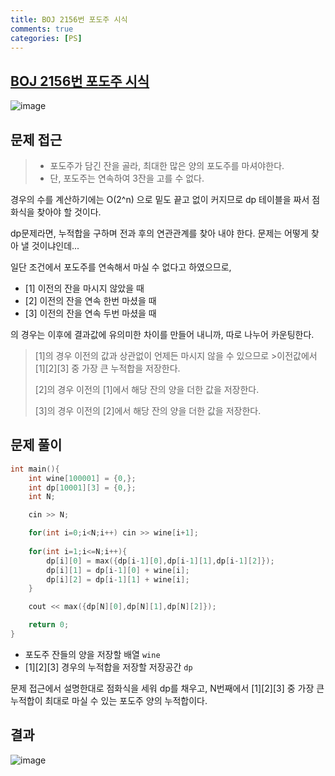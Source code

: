 ```yaml
---
title: BOJ 2156번 포도주 시식
comments: true
categories: [PS]
---
```


## [BOJ 2156번 포도주 시식](https://www.acmicpc.net/problem/2156)


<img src="https://i.ibb.co/m6cjC1J/image.png" alt="image" border="0">

문제 접근
---
> - 포도주가 담긴 잔을 골라, 최대한 많은 양의 포도주를 마셔야한다.
> - 단, 포도주는 연속하여 3잔을 고를 수 없다.

경우의 수를 계산하기에는 O(2^n) 으로 밑도 끝고 없이 커지므로 dp 테이블을 짜서 점화식을 찾아야 할 것이다.

dp문제라면, 누적합을 구하며 전과 후의 연관관계를 찾아 내야 한다. 
문제는 어떻게 찾아 낼 것이냐인데...

일단 조건에서 포도주를 연속해서 마실 수 없다고 하였으므로,
- [1] 이전의 잔을 마시지 않았을 때
- [2] 이전의 잔을 연속 한번 마셨을 때
- [3] 이전의 잔을 연속 두번 마셨을 때

의 경우는 이후에 결과값에 유의미한 차이를 만들어 내니까, 따로 나누어 카운팅한다.

>[1]의 경우 이전의 값과 상관없이 언제든 마시지 않을 수 있으므로 >이전값에서 [1][2][3] 중 가장 큰 누적합을 저장한다.
>
>[2]의 경우 이전의 [1]에서 해당 잔의 양을 더한 값을 저장한다.
>
>[3]의 경우 이전의 [2]에서 해당 잔의 양을 더한 값을 저장한다.

문제 풀이
---
```cpp
int main(){
    int wine[100001] = {0,};
    int dp[10001][3] = {0,};
    int N;

    cin >> N;

    for(int i=0;i<N;i++) cin >> wine[i+1];
    
    for(int i=1;i<=N;i++){
        dp[i][0] = max({dp[i-1][0],dp[i-1][1],dp[i-1][2]});
        dp[i][1] = dp[i-1][0] + wine[i];
        dp[i][2] = dp[i-1][1] + wine[i];
    }

    cout << max({dp[N][0],dp[N][1],dp[N][2]});

    return 0;
}
```

- 포도주 잔들의 양을 저장할 배열 `wine`
- [1][2][3] 경우의 누적합을 저장할 저장공간 `dp`
  
문제 접근에서 설명한대로 점화식을 세워 dp를 채우고,
N번째에서 [1][2][3] 중 가장 큰 누적합이 최대로 마실 수 있는 포도주 양의 누적합이다.

결과
---
<img src="https://i.ibb.co/Q6M6k3S/image.png" alt="image" border="0">
